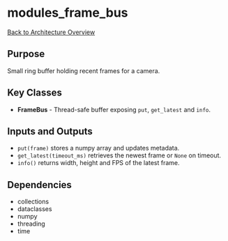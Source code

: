 # modules_frame_bus
[Back to Architecture Overview](../README.md)

## Purpose
Small ring buffer holding recent frames for a camera.

## Key Classes
- **FrameBus** - Thread-safe buffer exposing ``put``, ``get_latest`` and ``info``.

## Inputs and Outputs
- ``put(frame)`` stores a numpy array and updates metadata.
- ``get_latest(timeout_ms)`` retrieves the newest frame or ``None`` on timeout.
- ``info()`` returns width, height and FPS of the latest frame.

## Dependencies
- collections
- dataclasses
- numpy
- threading
- time
